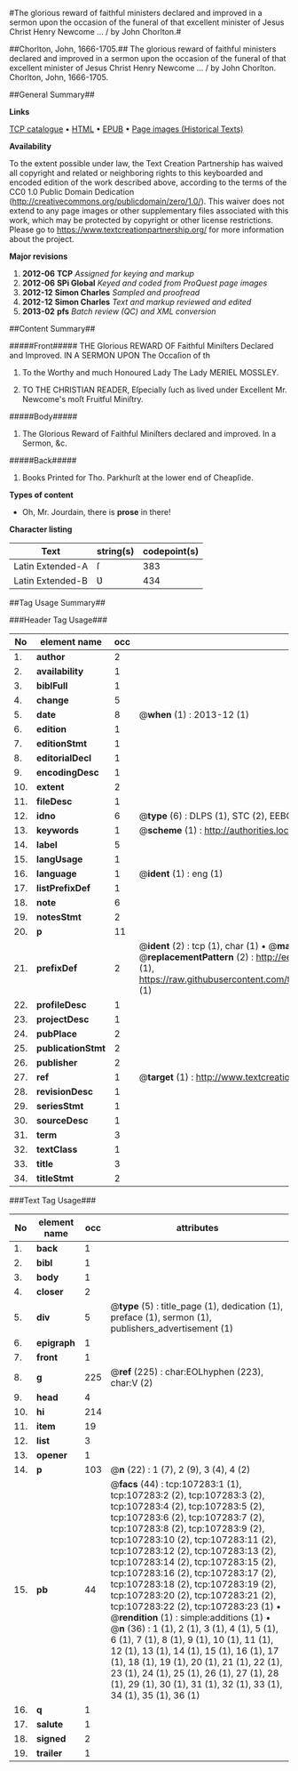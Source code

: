 #The glorious reward of faithful ministers declared and improved in a sermon upon the occasion of the funeral of that excellent minister of Jesus Christ Henry Newcome ... / by John Chorlton.#

##Chorlton, John, 1666-1705.##
The glorious reward of faithful ministers declared and improved in a sermon upon the occasion of the funeral of that excellent minister of Jesus Christ Henry Newcome ... / by John Chorlton.
Chorlton, John, 1666-1705.

##General Summary##

**Links**

[TCP catalogue](http://www.ota.ox.ac.uk/tcp/)  • 
[HTML](http://tei.it.ox.ac.uk/tcp/Texts-HTML/free/A32/A32879.html)  • 
[EPUB](http://tei.it.ox.ac.uk/tcp/Texts-EPUB/free/A32/A32879.epub) • 
[Page images (Historical Texts)](https://historicaltexts.jisc.ac.uk/eebo-18271830e)

**Availability**

To the extent possible under law, the Text Creation Partnership has waived all copyright and related or neighboring rights to this keyboarded and encoded edition of the work described above, according to the terms of the CC0 1.0 Public Domain Dedication (http://creativecommons.org/publicdomain/zero/1.0/). This waiver does not extend to any page images or other supplementary files associated with this work, which may be protected by copyright or other license restrictions. Please go to https://www.textcreationpartnership.org/ for more information about the project.

**Major revisions**

1. __2012-06__ __TCP__ *Assigned for keying and markup*
1. __2012-06__ __SPi Global__ *Keyed and coded from ProQuest page images*
1. __2012-12__ __Simon Charles__ *Sampled and proofread*
1. __2012-12__ __Simon Charles__ *Text and markup reviewed and edited*
1. __2013-02__ __pfs__ *Batch review (QC) and XML conversion*

##Content Summary##

#####Front#####
THE Glorious REWARD OF Faithful Miniſters Declared and Improved. IN A SERMON UPON The Occaſion of th
1. To the Worthy and much Honoured Lady The Lady MERIEL MOSSLEY.

1. TO THE CHRISTIAN READER, Eſpecially ſuch as lived under Excellent Mr. Newcome's moſt Fruitful Miniſtry.

#####Body#####

1. The Glorious Reward of Faithful Miniſters declared and improved. In a Sermon, &c.

#####Back#####

1. Books Printed for Tho. Parkhurſt at the lower end of Cheapſide.

**Types of content**

  * Oh, Mr. Jourdain, there is **prose** in there!

**Character listing**


|Text|string(s)|codepoint(s)|
|---|---|---|
|Latin Extended-A|ſ|383|
|Latin Extended-B|Ʋ|434|

##Tag Usage Summary##

###Header Tag Usage###

|No|element name|occ|attributes|
|---|---|---|---|
|1.|__author__|2||
|2.|__availability__|1||
|3.|__biblFull__|1||
|4.|__change__|5||
|5.|__date__|8| @__when__ (1) : 2013-12 (1)|
|6.|__edition__|1||
|7.|__editionStmt__|1||
|8.|__editorialDecl__|1||
|9.|__encodingDesc__|1||
|10.|__extent__|2||
|11.|__fileDesc__|1||
|12.|__idno__|6| @__type__ (6) : DLPS (1), STC (2), EEBO-CITATION (1), OCLC (1), VID (1)|
|13.|__keywords__|1| @__scheme__ (1) : http://authorities.loc.gov/ (1)|
|14.|__label__|5||
|15.|__langUsage__|1||
|16.|__language__|1| @__ident__ (1) : eng (1)|
|17.|__listPrefixDef__|1||
|18.|__note__|6||
|19.|__notesStmt__|2||
|20.|__p__|11||
|21.|__prefixDef__|2| @__ident__ (2) : tcp (1), char (1)  •  @__matchPattern__ (2) : ([0-9\-]+):([0-9IVX]+) (1), (.+) (1)  •  @__replacementPattern__ (2) : http://eebo.chadwyck.com/downloadtiff?vid=$1&page=$2 (1), https://raw.githubusercontent.com/textcreationpartnership/Texts/master/tcpchars.xml#$1 (1)|
|22.|__profileDesc__|1||
|23.|__projectDesc__|1||
|24.|__pubPlace__|2||
|25.|__publicationStmt__|2||
|26.|__publisher__|2||
|27.|__ref__|1| @__target__ (1) : http://www.textcreationpartnership.org/docs/. (1)|
|28.|__revisionDesc__|1||
|29.|__seriesStmt__|1||
|30.|__sourceDesc__|1||
|31.|__term__|3||
|32.|__textClass__|1||
|33.|__title__|3||
|34.|__titleStmt__|2||


###Text Tag Usage###

|No|element name|occ|attributes|
|---|---|---|---|
|1.|__back__|1||
|2.|__bibl__|1||
|3.|__body__|1||
|4.|__closer__|2||
|5.|__div__|5| @__type__ (5) : title_page (1), dedication (1), preface (1), sermon (1), publishers_advertisement (1)|
|6.|__epigraph__|1||
|7.|__front__|1||
|8.|__g__|225| @__ref__ (225) : char:EOLhyphen (223), char:V (2)|
|9.|__head__|4||
|10.|__hi__|214||
|11.|__item__|19||
|12.|__list__|3||
|13.|__opener__|1||
|14.|__p__|103| @__n__ (22) : 1 (7), 2 (9), 3 (4), 4 (2)|
|15.|__pb__|44| @__facs__ (44) : tcp:107283:1 (1), tcp:107283:2 (2), tcp:107283:3 (2), tcp:107283:4 (2), tcp:107283:5 (2), tcp:107283:6 (2), tcp:107283:7 (2), tcp:107283:8 (2), tcp:107283:9 (2), tcp:107283:10 (2), tcp:107283:11 (2), tcp:107283:12 (2), tcp:107283:13 (2), tcp:107283:14 (2), tcp:107283:15 (2), tcp:107283:16 (2), tcp:107283:17 (2), tcp:107283:18 (2), tcp:107283:19 (2), tcp:107283:20 (2), tcp:107283:21 (2), tcp:107283:22 (2), tcp:107283:23 (1)  •  @__rendition__ (1) : simple:additions (1)  •  @__n__ (36) : 1 (1), 2 (1), 3 (1), 4 (1), 5 (1), 6 (1), 7 (1), 8 (1), 9 (1), 10 (1), 11 (1), 12 (1), 13 (1), 14 (1), 15 (1), 16 (1), 17 (1), 18 (1), 19 (1), 20 (1), 21 (1), 22 (1), 23 (1), 24 (1), 25 (1), 26 (1), 27 (1), 28 (1), 29 (1), 30 (1), 31 (1), 32 (1), 33 (1), 34 (1), 35 (1), 36 (1)|
|16.|__q__|1||
|17.|__salute__|1||
|18.|__signed__|2||
|19.|__trailer__|1||
